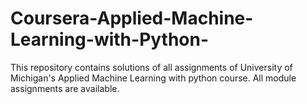 # Coursera-Applied-Machine-Learning-with-Python-
This repository contains solutions of all assignments of University of Michigan's Applied Machine  Learning with python course.
All module assignments are available.
